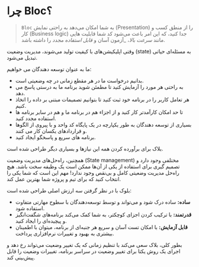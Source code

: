 # چرا Bloc؟

> `Bloc` به شما امکان می‌دهد به راحتی نمایش (Presentation) را از منطق کسب و کار (Business logic) جدا کنید، که این امر باعث می‌شود کد شما قابلیت هایی مانند _سرعت بالا_، _آزمون آسان و _قابل استفاده مجدد_ را داشته باشد.

وقتی اپلیکیشن‌های با کیفیت تولید می‌شوند، مدیریت وضعیت (state) به مسئله‌ای حیاتی تبدیل می‌شود.

ما به عنوان توسعه دهندگان می خواهیم:

- بدانیم درخواست ما در هر مقطع زمانی در چه وضعیتی است.
- به راحتی هر مورد را آزمایش کنید تا مطمئن شوید برنامه ما به درستی پاسخ می دهد.
- هر تعامل کاربر را در برنامه خود ثبت کنید تا بتوانیم تصمیمات مبتنی بر داده را اتخاذ کنیم.
- تا حد امکان کارآمدتر کار کنید و از اجزاء هم در برنامه ما و هم در سایر برنامه ها استفاده مجدد کنید.
- بسیاری از توسعه دهندگان به طور یکپارچه در یک پایگاه کد واحد و با پیروی از الگوها و قراردادهای یکسان کار می کنند.
- برنامه های سریع و پاسخگو ایجاد کنید.

بلاک برای برآورده کردن همه این نیازها و بسیاری دیگر طراحی شده است.

همچنین، راه‌حل‌های مدیریت وضعیت (State management) مختلفی وجود دارد و تصمیم گیری برای استفاده از یکی از آن‌ها ممکن است یک وظیفه سخت باشد. هیچ راه‌حل مدیریت وضعیتی کامل و بی‌نقص وجود ندارد! مهم این است که شما یکی را انتخاب کنید که برای تیم و پروژه شما بهترین عمل کند.

بلوک با در نظر گرفتن سه ارزش اصلی طراحی شده است:

- **ساده:** ساده درک شود و می‌تواند و توسط توسعه‌دهندگان با سطوح مهارتی متفاوت استفاده شود.
- **قدرتمند:** با ترکیب کردن اجزای کوچکتر، به شما کمک می‌کند برنامه‌های شگفت‌انگیز و پیچیده‌ای را ایجاد کنید.
- **قابل آزمایش:** با امکان تست آسان و سریع هر جنبه‌ای از برنامه، میتوان با اطمینان بیشتری به بهبود و تغییرات نرم‌افزاری پرداخت.

بطور کلی، بلاک سعی می‌کند با تنظیم زمانی که یک تغییر وضعیت می‌تواند رخ دهد و اجرای یک روش یکتا برای تغییر وضعیت در سراسر برنامه، تغییرات وضعیت را قابل پیش‌بینی کند.
